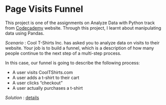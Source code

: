 # Page Visits Funnel

This project is one of the assignments on Analyze Data with Python track from [Codecademy](https://www.codecademy.com/learn) website. Through this project, I learnt about manipulating data using Pandas. 

*Scenario* : Cool T-Shirts Inc. has asked you to analyze data on visits to their website. Your job is to build a funnel, which is a description of how many people continue to the next step of a multi-step process.

In this case, our funnel is going to describe the following process:
- A user visits CoolTShirts.com
- A user adds a t-shirt to their cart
- A user clicks “checkout”
- A user actually purchases a t-shirt

*Solution* : [details](https://github.com/eunikehp/Page_Visits_Funnel_Project/blob/main/Page_Funnel_Visits.ipynb)

